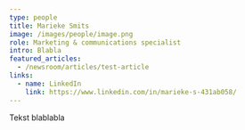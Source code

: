 ```yaml
---
type: people
title: Marieke Smits
image: /images/people/image.png
role: Marketing & communications specialist
intro: Blabla
featured_articles:
  - /newsroom/articles/test-article
links:
  - name: LinkedIn
    link: https://www.linkedin.com/in/marieke-s-431ab058/
---
```

T﻿ekst blablabla